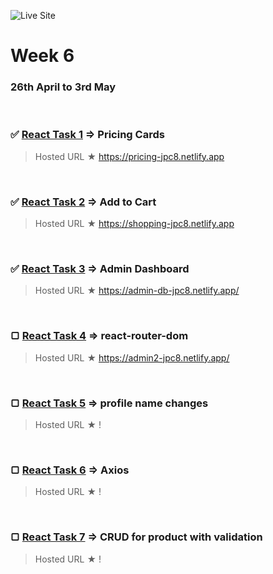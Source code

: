 ![Live Site](https://img.shields.io/badge/Site-Ongoing-orange) <!--![stats](https://img.shields.io/badge/Completed%20On-April-blue) -->

# Week 6

### 26th April to 3rd May

<br>

### ✅ [React Task 1](React-task-1) ⇒ Pricing Cards

> Hosted URL ★ https://pricing-jpc8.netlify.app
 <br/>

### ✅ [React Task 2](React-task-2) ⇒ Add to Cart

> Hosted URL ★ https://shopping-jpc8.netlify.app
 <br>

### ✅ [React Task 3](React-task-3) ⇒ Admin Dashboard

> Hosted URL ★ https://admin-db-jpc8.netlify.app/ 
 <br>

### ▢ [React Task 4](React-task-4) ⇒ react-router-dom

> Hosted URL ★ https://admin2-jpc8.netlify.app/
 <br>

### ▢ [React Task 5](React-task-5) ⇒ profile name changes

> Hosted URL ★ !
 <br>

### ▢ [React Task 6](React-task-6) ⇒ Axios

> Hosted URL ★ !
 <br>

### ▢ [React Task 7](React-task-7) ⇒ CRUD for product with validation

> Hosted URL ★ !
